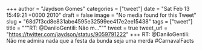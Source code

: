 
+++
author = "Jaydson Gomes"
categories = ["tweet"]
date = "Sat Feb 13 15:49:21 +0000 2010"
draft = false
image = "No media found for this Tweet"
slug = "68d7f3cd8e831abe4595e32599ee417e2ee15438"
tags = ["tweet"]
title = """RT: @DaniloGentili: Não m..."""
tweet = true
tweet_url = "https://twitter.com/jaydson/status/9059791222"
+++
RT: @DaniloGentili: Não me admira nada que a festa da bunda seja uma merda #CarnavalFacts
